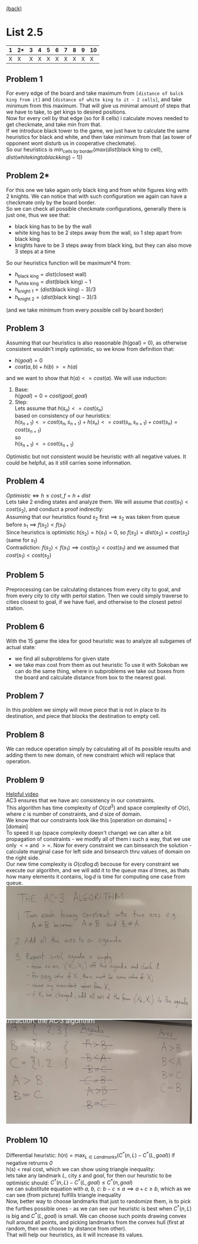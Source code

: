 [(back)](../)
# List 2.5
| 1 | 2*| 3 | 4 | 5 | 6 | 7 | 8 | 9 | 10|
|---|---|---|---|---|---|---|---|---|---|
| X | X | X | X | X | X | X | X | X | X |

## Problem 1
For every edge of the board and take maximum from `[distance of balck king from it]` and `[distance of white king to it - 2 cells]`, and take minimum from this maximum. That will give us minimal amount of steps that we have to take, to get kings to desired positions.\
Now for every cell by that edge (so for 8 cells) i calculate moves needed to get checkmate, and take min from that.\
If we introduce black tower to the game, we just have to calculate the same heuristics for black and white, and then take minimum from that (as tower of opponent wont disturb us in cooperative checkmate).\
So our heuristics is $min_{\textrm{cells by border}}(max(dist(\textrm{black king to cell}), dist(white king to black king)-1))$

## Problem 2*
For this one we take again only black king and from white figures king with 2 knights. We can notice that with such configuration we again can have a checkmate only by the board border. \
So we can check all possible checkmate configurations, generally there is just one, thus we see that:
* black king has to be by the wall
* white king has to be 2 steps away from the wall, so 1 step apart from black king
* knights have to be 3 steps away from black king, but they can also move 3 steps at a time
  
So our heuristics function will be maximum*4 from:
* $h_{\textrm{black king}} = dist(\textrm{closest wall})$
* $h_{\textrm{white king}} = dist(\textrm{black king}) - 1$
* $h_{\textrm{knight 1}} = (dist(\textrm{black king})-3)/3$
* $h_{\textrm{knight 2}} = (dist(\textrm{black king})-3)/3$

(and we take minimum from every possible cell by board border)

## Problem 3
Assuming that our heuristics is also reasonable (h(goal) = 0), as otherwise consistent wouldn't imply optimistic, so we know from definition that:
* $h(goal) = 0$
* $cost(a, b) + h(b) >= h(a)$

and we want to show that $h(a) <= cost(a)$. We will use induction:
1. Base:\
$h(goal) = 0 = cost(goal, goal)$
2. Step:\
Lets assume that $h(s_n) <= cost(s_n)$\
based on consistency of our heuristics:\
$h(s_{n+1}) <= cost(s_n, s_{n+1}) + h(s_n) <= cost(s_n, s_{n+1}) + cost(s_n) = cost(s_{n+1})$\
so\
$h(s_{n+1}) <= cost(s_{n+1})$

Optimistic but not consistent would be heuristic with all negative values. It could be helpful, as it still carries some information.

## Problem 4
$Optimistic \iff h \leq cost, f = h + dist$\
Lets take 2 ending states and analyze them. We will assume that $cost(s_1) < cost(s_2)$, and conduct a proof indirectly:\
Assuming that our heuristics found $s_2$ first $\implies$ $s_2$ was taken from queue before $s_1$ $\implies$ $f(s_2) < f(s_1)$\
Since heuristics is optimistic $h(s_2)=h(s_1)=0$, so $f(s_2)=dist(s_2)=cost(s_2)$ (same for $s_1$)\
Contradiction: $f(s_2) < f(s_1) \implies cost(s_2) < cost(s_1)$ and we assumed that $cost(s_1) < cost(s_2)$

## Problem 5
Preprocessing can be calculating distances from every city to goal, and from every city to city with pertol station.
Then we could simply traverse to cities closest to goal, if we have fuel, and otherwise to the closest petrol station. 

## Problem 6
With the 15 game the idea for good heuristic was to analyze all subgames of actual state:
* we find all subproblems for given state
* we take max cost from them as out heuristic
To use it with Sokoban we can do the same thing, where in subproblems we take out boxes from the board and calculate distance from box to the nearest goal. 

## Problem 7
In this problem we simply will move piece that is not in place to its destination, and piece that blocks the destination to empty cell.

## Problem 8
We can reduce operation simply by calculating all of its possible results and adding them to new domain, of new constraint which will replace that operation.

## Problem 9
[Helpful video](https://youtu.be/4cCS8rrYT14)\
AC3 ensures that we have arc consistency in our constraints.\
This algorithm has time complexity of $O(cd^3)$ and space complexity of $O(c)$, where _c_ is number of constraints, and _d_ size of domain.\
We know that our constraints look like this [operation on domains] $\circ$ [domain]\
To speed it up (space complexity doesn't change) we can alter a bit propagation of constraints - we modify all of them i such a way, that we use only $<=$ and $>=$. Now for every constraint we can binsearch the solution - calculate marginal case for left side and binsearch thru values of domain on the right side.\
Our new time complexity is $O(cd\log{d})$ becouse for every constraint we execute our algorithm, and we will add it to the queue max _d_ times, as thats how many elements it contains, $\log{d}$ is time for computing one case from queue.
![](ac31.png)
![](ac32.png)

## Problem 10
Differential heuristic: $h(n) = \max_{L \in Landmarks}(C^*(n, L) - C^*(L, goal))$ if negative retrurns _0_\
h(s) < real cost, which we can show using triangle inequality:\
lets take any landmark _L_, city _s_ and _goal_, for then our heuristic to be optimistic should: $C^*(n, L) - C^*(L, goal) \leq C^*(n, goal)$\
we can substitute equation with _a, b, c_: $b-c \leq a \implies a+c \geq b$, which as we can see (from picture) fulfills triangle inequality\
Now, better way to choose landmarks that just to randomize them, is to pick the furthes possible ones - as we can see our heuristic is best when $C^*(n, L)$ is big and $C^*(L, goal)$ is small. We can choose such points drawing convex hull around all points, and picking landmarks from the convex hull (first at random, then we choose by distance from other).\
That will help our heuristics, as it will increase its values.
